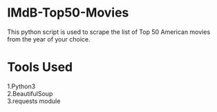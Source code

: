 # IMdB-Top50-Movies

This python script is used to scrape the list of Top 50 American movies from the year of your choice.

# Tools Used
1.Python3\
2.BeautifulSoup\
3.requests module


